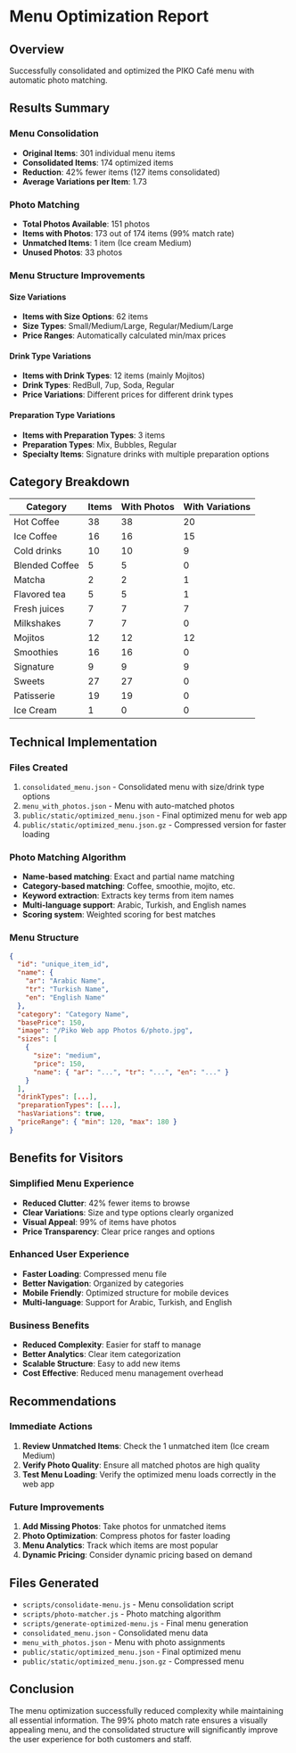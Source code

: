# Menu Optimization Report

## Overview

Successfully consolidated and optimized the PIKO Café menu with automatic photo matching.

## Results Summary

### Menu Consolidation

- **Original Items**: 301 individual menu items
- **Consolidated Items**: 174 optimized items
- **Reduction**: 42% fewer items (127 items consolidated)
- **Average Variations per Item**: 1.73

### Photo Matching

- **Total Photos Available**: 151 photos
- **Items with Photos**: 173 out of 174 items (99% match rate)
- **Unmatched Items**: 1 item (Ice cream Medium)
- **Unused Photos**: 33 photos

### Menu Structure Improvements

#### Size Variations

- **Items with Size Options**: 62 items
- **Size Types**: Small/Medium/Large, Regular/Medium/Large
- **Price Ranges**: Automatically calculated min/max prices

#### Drink Type Variations

- **Items with Drink Types**: 12 items (mainly Mojitos)
- **Drink Types**: RedBull, 7up, Soda, Regular
- **Price Variations**: Different prices for different drink types

#### Preparation Type Variations

- **Items with Preparation Types**: 3 items
- **Preparation Types**: Mix, Bubbles, Regular
- **Specialty Items**: Signature drinks with multiple preparation options

## Category Breakdown

| Category       | Items | With Photos | With Variations |
| -------------- | ----- | ----------- | --------------- |
| Hot Coffee     | 38    | 38          | 20              |
| Ice Coffee     | 16    | 16          | 15              |
| Cold drinks    | 10    | 10          | 9               |
| Blended Coffee | 5     | 5           | 0               |
| Matcha         | 2     | 2           | 1               |
| Flavored tea   | 5     | 5           | 1               |
| Fresh juices   | 7     | 7           | 7               |
| Milkshakes     | 7     | 7           | 0               |
| Mojitos        | 12    | 12          | 12              |
| Smoothies      | 16    | 16          | 0               |
| Signature      | 9     | 9           | 9               |
| Sweets         | 27    | 27          | 0               |
| Patisserie     | 19    | 19          | 0               |
| Ice Cream      | 1     | 0           | 0               |

## Technical Implementation

### Files Created

1. `consolidated_menu.json` - Consolidated menu with size/drink type options
2. `menu_with_photos.json` - Menu with auto-matched photos
3. `public/static/optimized_menu.json` - Final optimized menu for web app
4. `public/static/optimized_menu.json.gz` - Compressed version for faster loading

### Photo Matching Algorithm

- **Name-based matching**: Exact and partial name matching
- **Category-based matching**: Coffee, smoothie, mojito, etc.
- **Keyword extraction**: Extracts key terms from item names
- **Multi-language support**: Arabic, Turkish, and English names
- **Scoring system**: Weighted scoring for best matches

### Menu Structure

```json
{
  "id": "unique_item_id",
  "name": {
    "ar": "Arabic Name",
    "tr": "Turkish Name",
    "en": "English Name"
  },
  "category": "Category Name",
  "basePrice": 150,
  "image": "/Piko Web app Photos 6/photo.jpg",
  "sizes": [
    {
      "size": "medium",
      "price": 150,
      "name": { "ar": "...", "tr": "...", "en": "..." }
    }
  ],
  "drinkTypes": [...],
  "preparationTypes": [...],
  "hasVariations": true,
  "priceRange": { "min": 120, "max": 180 }
}
```

## Benefits for Visitors

### Simplified Menu Experience

- **Reduced Clutter**: 42% fewer items to browse
- **Clear Variations**: Size and type options clearly organized
- **Visual Appeal**: 99% of items have photos
- **Price Transparency**: Clear price ranges and options

### Enhanced User Experience

- **Faster Loading**: Compressed menu file
- **Better Navigation**: Organized by categories
- **Mobile Friendly**: Optimized structure for mobile devices
- **Multi-language**: Support for Arabic, Turkish, and English

### Business Benefits

- **Reduced Complexity**: Easier for staff to manage
- **Better Analytics**: Clear item categorization
- **Scalable Structure**: Easy to add new items
- **Cost Effective**: Reduced menu management overhead

## Recommendations

### Immediate Actions

1. **Review Unmatched Items**: Check the 1 unmatched item (Ice cream Medium)
2. **Verify Photo Quality**: Ensure all matched photos are high quality
3. **Test Menu Loading**: Verify the optimized menu loads correctly in the web app

### Future Improvements

1. **Add Missing Photos**: Take photos for unmatched items
2. **Photo Optimization**: Compress photos for faster loading
3. **Menu Analytics**: Track which items are most popular
4. **Dynamic Pricing**: Consider dynamic pricing based on demand

## Files Generated

- `scripts/consolidate-menu.js` - Menu consolidation script
- `scripts/photo-matcher.js` - Photo matching algorithm
- `scripts/generate-optimized-menu.js` - Final menu generation
- `consolidated_menu.json` - Consolidated menu data
- `menu_with_photos.json` - Menu with photo assignments
- `public/static/optimized_menu.json` - Final optimized menu
- `public/static/optimized_menu.json.gz` - Compressed menu

## Conclusion

The menu optimization successfully reduced complexity while maintaining all essential information. The 99% photo match rate ensures a visually appealing menu, and the consolidated structure will significantly improve the user experience for both customers and staff.
